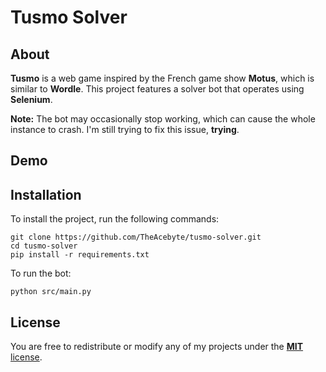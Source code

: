 # Tusmo Solver

## About
**Tusmo** is a web game inspired by the French game show **Motus**, which is similar to **Wordle**. This project features a solver bot that operates using **Selenium**.

**Note:** The bot may occasionally stop working, which can cause the whole instance to crash. I'm still trying to fix this issue, **trying**.

## Demo


## Installation
To install the project, run the following commands:
```
git clone https://github.com/TheAcebyte/tusmo-solver.git
cd tusmo-solver
pip install -r requirements.txt
```

To run the bot:
```
python src/main.py
```

## License
You are free to redistribute or modify any of my projects under the [**MIT** license](LICENSE).
